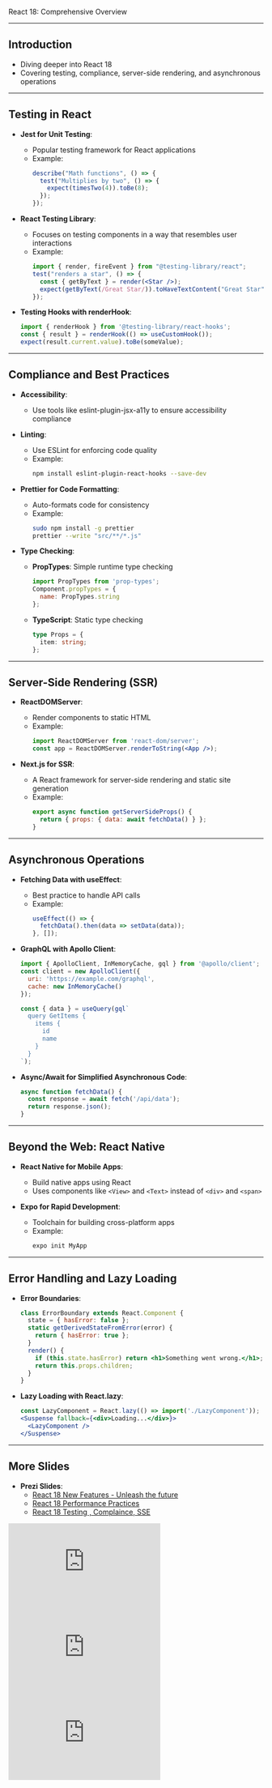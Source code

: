 React 18: Comprehensive Overview

---

## Introduction

- Diving deeper into React 18
- Covering testing, compliance, server-side rendering, and asynchronous operations

---

## Testing in React

- **Jest for Unit Testing**:
  - Popular testing framework for React applications
  - Example:
    ```jsx
    describe("Math functions", () => {
      test("Multiplies by two", () => {
        expect(timesTwo(4)).toBe(8);
      });
    });
    ```

- **React Testing Library**:
  - Focuses on testing components in a way that resembles user interactions
  - Example:
    ```jsx
    import { render, fireEvent } from "@testing-library/react";
    test("renders a star", () => {
      const { getByText } = render(<Star />);
      expect(getByText(/Great Star/)).toHaveTextContent("Great Star");
    });
    ```

- **Testing Hooks with renderHook**:
  ```jsx
  import { renderHook } from '@testing-library/react-hooks';
  const { result } = renderHook(() => useCustomHook());
  expect(result.current.value).toBe(someValue);
  ```

---

## Compliance and Best Practices

- **Accessibility**:
  - Use tools like eslint-plugin-jsx-a11y to ensure accessibility compliance

- **Linting**:
  - Use ESLint for enforcing code quality
  - Example:
    ```bash
    npm install eslint-plugin-react-hooks --save-dev
    ```

- **Prettier for Code Formatting**:
  - Auto-formats code for consistency
  - Example:
    ```bash
    sudo npm install -g prettier
    prettier --write "src/**/*.js"
    ```

- **Type Checking**:
  - **PropTypes**: Simple runtime type checking
    ```jsx
    import PropTypes from 'prop-types';
    Component.propTypes = {
      name: PropTypes.string
    };
    ```

  - **TypeScript**: Static type checking
    ```typescript
    type Props = {
      item: string;
    };
    ```

---

## Server-Side Rendering (SSR)

- **ReactDOMServer**:
  - Render components to static HTML
  - Example:
    ```jsx
    import ReactDOMServer from 'react-dom/server';
    const app = ReactDOMServer.renderToString(<App />);
    ```

- **Next.js for SSR**:
  - A React framework for server-side rendering and static site generation
  - Example:
    ```jsx
    export async function getServerSideProps() {
      return { props: { data: await fetchData() } };
    }
    ```

---

## Asynchronous Operations

- **Fetching Data with useEffect**:
  - Best practice to handle API calls
  - Example:
    ```jsx
    useEffect(() => {
      fetchData().then(data => setData(data));
    }, []);
    ```

- **GraphQL with Apollo Client**:
  ```jsx
  import { ApolloClient, InMemoryCache, gql } from '@apollo/client';
  const client = new ApolloClient({
    uri: 'https://example.com/graphql',
    cache: new InMemoryCache()
  });

  const { data } = useQuery(gql`
    query GetItems {
      items {
        id
        name
      }
    }
  `);
  ```

- **Async/Await for Simplified Asynchronous Code**:
  ```jsx
  async function fetchData() {
    const response = await fetch('/api/data');
    return response.json();
  }
  ```

---

## Beyond the Web: React Native

- **React Native for Mobile Apps**:
  - Build native apps using React
  - Uses components like `<View>` and `<Text>` instead of `<div>` and `<span>`

- **Expo for Rapid Development**:
  - Toolchain for building cross-platform apps
  - Example:
    ```bash
    expo init MyApp
    ```

---

## Error Handling and Lazy Loading

- **Error Boundaries**:
  ```jsx
  class ErrorBoundary extends React.Component {
    state = { hasError: false };
    static getDerivedStateFromError(error) {
      return { hasError: true };
    }
    render() {
      if (this.state.hasError) return <h1>Something went wrong.</h1>;
      return this.props.children;
    }
  }
  ```

- **Lazy Loading with React.lazy**:
  ```jsx
  const LazyComponent = React.lazy(() => import('./LazyComponent'));
  <Suspense fallback={<div>Loading...</div>}>
    <LazyComponent />
  </Suspense>
  ```

---

## More Slides

- **Prezi Slides**:
  - [React 18 New Features - Unleash the future](https://prezi.com/view/UZbu7UZqCLAMzyYlg9Um/)
  - [React 18 Performance Practices](https://prezi.com/view/DF6bz4yIdXALaYIIIeCe/)
  - [React 18 Testing , Complaince, SSE](https://prezi.com/view/QxDsy9QRSssyJwjxwNWp/)

<iframe src="https://prezi.com/p/embed/UZbu7UZqCLAMzyYlg9Um/" id="iframe_container" frameborder="0" webkitallowfullscreen="" mozallowfullscreen="" allowfullscreen="" allow="autoplay; fullscreen" height="169" width="300"></iframe> 
<iframe src="https://prezi.com/p/embed/DF6bz4yIdXALaYIIIeCe/" id="iframe_container" frameborder="0" webkitallowfullscreen="" mozallowfullscreen="" allowfullscreen="" allow="autoplay; fullscreen" height="169" width="300"></iframe> 
<iframe src="https://prezi.com/p/embed/QxDsy9QRSssyJwjxwNWp/" id="iframe_container" frameborder="0" webkitallowfullscreen="" mozallowfullscreen="" allowfullscreen="" allow="autoplay; fullscreen" height="169" width="300"></iframe>
